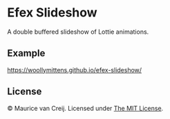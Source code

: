 # Efex Slideshow

A double buffered slideshow of Lottie animations.

## Example

https://woollymittens.github.io/efex-slideshow/

## License

&copy; Maurice van Creij. Licensed under [The MIT License](https://opensource.org/licenses/MIT).
